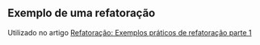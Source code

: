 ## Exemplo de uma refatoração

Utilizado no artigo [Refatoração: Exemplos práticos de refatoração parte 1](https://www.linkedin.com/pulse/refatora%C3%A7%C3%A3o-exemplos-pr%C3%A1ticos-de-parte-1-rafael-issao-miyagawa-k3muf/?trackingId=lZz9gpgpSv6PlW6DoIbJ4A%3D%3D)
